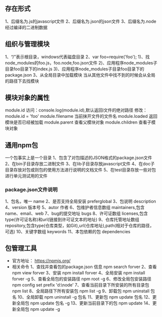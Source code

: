 ## 存在形式
1、后缀名为.js的javascript文件
2、后缀名为.json的json文件
3、后缀名为.node经过编译的二进制数据

## 组织与管理模块
1、“/”表示根目录，windows代表磁盘目录
2、var foo=require('foo');
1)、找node_modules的foo.js，foo.node,foo.json文件
2)、应用程序node_modules子目录foo目录下的index.js
3)、应用程序node_modules子目录foo目录下的package.json
3、从全局目录中加载模块
当从其他文件中找不到的时候会从全局的路径下去找模块

## 模块对象的属性
module.id
访问：console.log(module.id),默认返回i文件的绝对路径
修改：module.id = 'foo'
module.filename 
当前抹开文件的文件名
module.loaded
返回模块是否已经被加载
module.parent 
查看父模块对象
module.children
查看子模块对象

## 通用npm包
一个包事实上是一个目录
1、包含了对包描述的JSON格式的package.json文件
2、在bin子目录存放二进制文件
3、在lib子目录存放javascript文件
4、在doc子目录存放对包或则包的使用方法进行说明的文档文件
5、在test目录存放一些对包进行单元测试用的文件
### package.json文件说明
1、包名，唯一
name
2、是否支持全局安装
preferglobal
3、包说明
description
4、version
版本号
5、autor
作者
6、包维护者信息数组
maintainers,包含 name、email、web
7、bug的提交地址
bugs
8、许可证数组
licenses,包含type(许可证名称)和url(链接到许可证文本的地址)
9、仓库托管地址数组
repository,包含type(仓库类型，如Git),url(仓库地址),path(相对于仓库的路径，可选)
10、关键字数组
keywords
11、本包依赖的包
dependencies

## 包管理工具
* 官方地址： 
https://npmjs.org/
* 相关命令
1、查找并查看包的package.json 信息
npm search forver
2、查看
npm view forver
3、安装
npm install forver
4、全局安装
npm install forver -g
5、查看全局包的安装路径
npm root -g
6、修改全局包安装路径
npm config set prefix 'd:\node'
7、查看当前目录下所安装的所有目录包
npm list
8、全局路径下所有安装包
npm list -g
9、卸载包
npm uninstall 包名
10、全局卸载
npm uninstall -g 包名
11、更新包
npm update 包名
12、更新全局包
npm update 包名 -g
13、更新当前目录下的包
npm update
14、更新全局包
npm update -g
